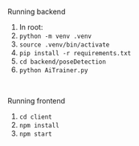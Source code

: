 Running backend 
1. In root:
2. `python -m venv .venv`
3. `source .venv/bin/activate`
4. `pip install -r requirements.txt`
5. `cd backend/poseDetection`
6. `python AiTrainer.py`

<br>

Running frontend
1. `cd client`
2. `npm install`
3. `npm start`